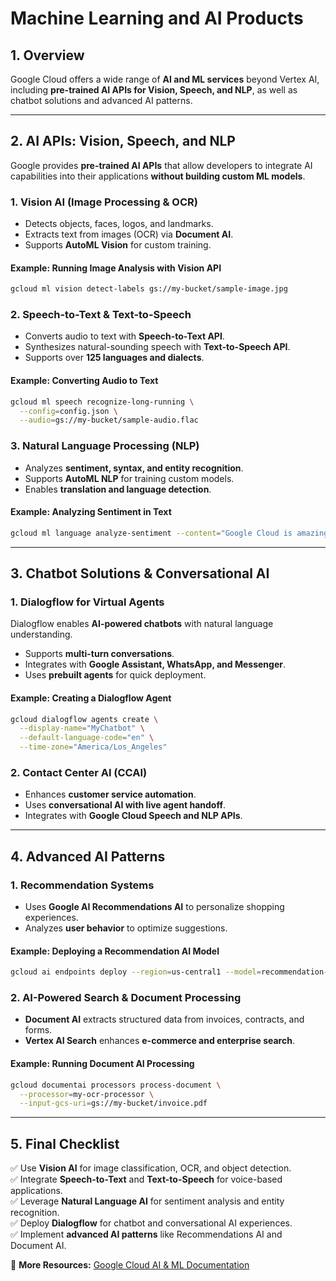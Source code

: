 # Machine Learning and AI Products

## 1. Overview
Google Cloud offers a wide range of **AI and ML services** beyond Vertex AI, including **pre-trained AI APIs for Vision, Speech, and NLP**, as well as chatbot solutions and advanced AI patterns.

---

## 2. AI APIs: Vision, Speech, and NLP
Google provides **pre-trained AI APIs** that allow developers to integrate AI capabilities into their applications **without building custom ML models**.

### **1. Vision AI (Image Processing & OCR)**
- Detects objects, faces, logos, and landmarks.
- Extracts text from images (OCR) via **Document AI**.
- Supports **AutoML Vision** for custom training.

#### **Example: Running Image Analysis with Vision API**
```sh
gcloud ml vision detect-labels gs://my-bucket/sample-image.jpg
```

### **2. Speech-to-Text & Text-to-Speech**
- Converts audio to text with **Speech-to-Text API**.
- Synthesizes natural-sounding speech with **Text-to-Speech API**.
- Supports over **125 languages and dialects**.

#### **Example: Converting Audio to Text**
```sh
gcloud ml speech recognize-long-running \
  --config=config.json \
  --audio=gs://my-bucket/sample-audio.flac
```

### **3. Natural Language Processing (NLP)**
- Analyzes **sentiment, syntax, and entity recognition**.
- Supports **AutoML NLP** for training custom models.
- Enables **translation and language detection**.

#### **Example: Analyzing Sentiment in Text**
```sh
gcloud ml language analyze-sentiment --content="Google Cloud is amazing!"
```

---

## 3. Chatbot Solutions & Conversational AI
### **1. Dialogflow for Virtual Agents**
Dialogflow enables **AI-powered chatbots** with natural language understanding.
- Supports **multi-turn conversations**.
- Integrates with **Google Assistant, WhatsApp, and Messenger**.
- Uses **prebuilt agents** for quick deployment.

#### **Example: Creating a Dialogflow Agent**
```sh
gcloud dialogflow agents create \
  --display-name="MyChatbot" \
  --default-language-code="en" \
  --time-zone="America/Los_Angeles"
```

### **2. Contact Center AI (CCAI)**
- Enhances **customer service automation**.
- Uses **conversational AI with live agent handoff**.
- Integrates with **Google Cloud Speech and NLP APIs**.

---

## 4. Advanced AI Patterns
### **1. Recommendation Systems**
- Uses **Google AI Recommendations AI** to personalize shopping experiences.
- Analyzes **user behavior** to optimize suggestions.

#### **Example: Deploying a Recommendation AI Model**
```sh
gcloud ai endpoints deploy --region=us-central1 --model=recommendation-ai
```

### **2. AI-Powered Search & Document Processing**
- **Document AI** extracts structured data from invoices, contracts, and forms.
- **Vertex AI Search** enhances **e-commerce and enterprise search**.

#### **Example: Running Document AI Processing**
```sh
gcloud documentai processors process-document \
  --processor=my-ocr-processor \
  --input-gcs-uri=gs://my-bucket/invoice.pdf
```

---

## 5. Final Checklist
✅ Use **Vision AI** for image classification, OCR, and object detection.  
✅ Integrate **Speech-to-Text** and **Text-to-Speech** for voice-based applications.  
✅ Leverage **Natural Language AI** for sentiment analysis and entity recognition.  
✅ Deploy **Dialogflow** for chatbot and conversational AI experiences.  
✅ Implement **advanced AI patterns** like Recommendations AI and Document AI.  

📌 **More Resources:** [Google Cloud AI & ML Documentation](https://cloud.google.com/products/ai)

